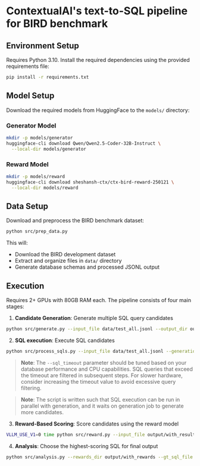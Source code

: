 # ContextualAI's text-to-SQL pipeline for BIRD benchmark

## Environment Setup

Requires Python 3.10.
Install the required dependencies using the provided requirements file:

```bash
pip install -r requirements.txt
```

## Model Setup

Download the required models from HuggingFace to the `models/` directory:

### Generator Model

```bash
mkdir -p models/generator
huggingface-cli download Qwen/Qwen2.5-Coder-32B-Instruct \
  --local-dir models/generator
```

### Reward Model

```bash
mkdir -p models/reward
huggingface-cli download sheshansh-ctx/ctx-bird-reward-250121 \
  --local-dir models/reward
```

## Data Setup

Download and preprocess the BIRD benchmark dataset:

```bash
python src/prep_data.py
```

This will:
- Download the BIRD development dataset
- Extract and organize files in `data/` directory  
- Generate database schemas and processed JSONL output

## Execution

Requires 2+ GPUs with 80GB RAM each.
The pipeline consists of four main stages:

1. **Candidate Generation**: Generate multiple SQL query candidates
```bash
python src/generate.py --input_file data/test_all.jsonl --output_dir output/generations/ --num_gpus 2
```
2. **SQL execution**: Execute SQL candidates
```bash
python src/process_sqls.py --input_file data/test_all.jsonl --generations_dir output/generations/ --output_dir output/with_results/ --compare_against_gt --sql_timeout 30.0
```

> **Note**: The `--sql_timeout` parameter should be tuned based on your database performance and CPU capabilities. SQL queries that exceed the timeout are filtered in subsequent steps. For slower hardware, consider increasing the timeout value to avoid excessive query filtering.

> **Note**: The script is written such that SQL execution can be run in parallel with generation, and it waits on generation job to generate more candidates.

3. **Reward-Based Scoring**: Score candidates using the reward model
```bash
VLLM_USE_V1=0 time python src/reward.py --input_file output/with_results/data_with_results.jsonl --output_dir output/with_rewards --num_gpus 2
```

4. **Analysis**: Choose the highest-scoring SQL for final output
```bash
python src/analysis.py --rewards_dir output/with_rewards --gt_sql_file data/test_gold_sqls.txt --output_dir output/analysis --num_cpus 100
```
